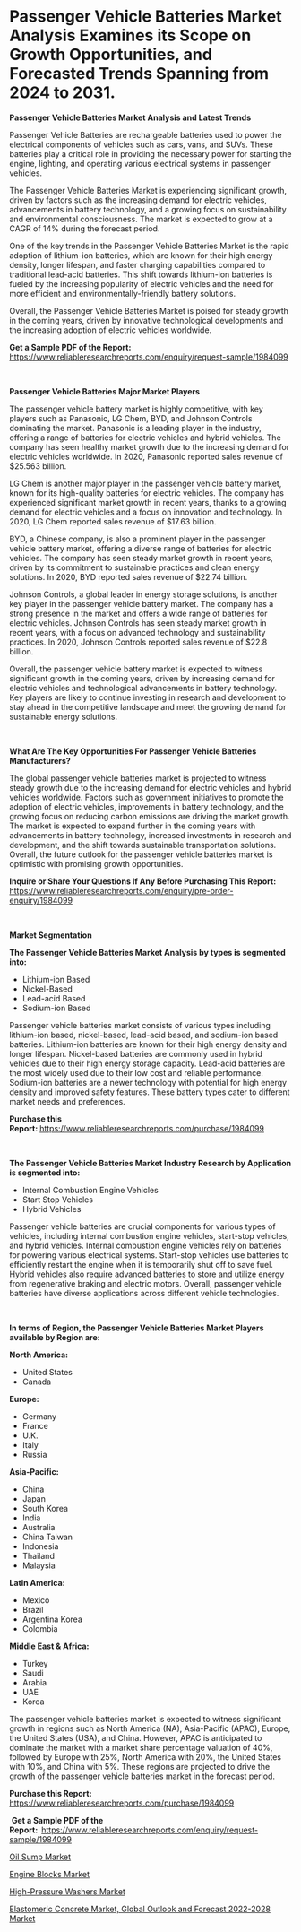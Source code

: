 <p><h1>Passenger Vehicle Batteries Market Analysis Examines its Scope on Growth Opportunities, and Forecasted Trends Spanning from 2024 to 2031.</h1></p><p><strong>Passenger Vehicle Batteries Market Analysis and Latest Trends</strong></p>
<p><p>Passenger Vehicle Batteries are rechargeable batteries used to power the electrical components of vehicles such as cars, vans, and SUVs. These batteries play a critical role in providing the necessary power for starting the engine, lighting, and operating various electrical systems in passenger vehicles.</p><p>The Passenger Vehicle Batteries Market is experiencing significant growth, driven by factors such as the increasing demand for electric vehicles, advancements in battery technology, and a growing focus on sustainability and environmental consciousness. The market is expected to grow at a CAGR of 14% during the forecast period.</p><p>One of the key trends in the Passenger Vehicle Batteries Market is the rapid adoption of lithium-ion batteries, which are known for their high energy density, longer lifespan, and faster charging capabilities compared to traditional lead-acid batteries. This shift towards lithium-ion batteries is fueled by the increasing popularity of electric vehicles and the need for more efficient and environmentally-friendly battery solutions.</p><p>Overall, the Passenger Vehicle Batteries Market is poised for steady growth in the coming years, driven by innovative technological developments and the increasing adoption of electric vehicles worldwide.</p></p>
<p><strong>Get a Sample PDF of the Report:&nbsp;</strong> <a href="https://www.reliableresearchreports.com/enquiry/request-sample/1984099">https://www.reliableresearchreports.com/enquiry/request-sample/1984099</a></p>
<p>&nbsp;</p>
<p><strong>Passenger Vehicle Batteries Major Market Players</strong></p>
<p><p>The passenger vehicle battery market is highly competitive, with key players such as Panasonic, LG Chem, BYD, and Johnson Controls dominating the market. Panasonic is a leading player in the industry, offering a range of batteries for electric vehicles and hybrid vehicles. The company has seen healthy market growth due to the increasing demand for electric vehicles worldwide. In 2020, Panasonic reported sales revenue of $25.563 billion.</p><p>LG Chem is another major player in the passenger vehicle battery market, known for its high-quality batteries for electric vehicles. The company has experienced significant market growth in recent years, thanks to a growing demand for electric vehicles and a focus on innovation and technology. In 2020, LG Chem reported sales revenue of $17.63 billion.</p><p>BYD, a Chinese company, is also a prominent player in the passenger vehicle battery market, offering a diverse range of batteries for electric vehicles. The company has seen steady market growth in recent years, driven by its commitment to sustainable practices and clean energy solutions. In 2020, BYD reported sales revenue of $22.74 billion.</p><p>Johnson Controls, a global leader in energy storage solutions, is another key player in the passenger vehicle battery market. The company has a strong presence in the market and offers a wide range of batteries for electric vehicles. Johnson Controls has seen steady market growth in recent years, with a focus on advanced technology and sustainability practices. In 2020, Johnson Controls reported sales revenue of $22.8 billion. </p><p>Overall, the passenger vehicle battery market is expected to witness significant growth in the coming years, driven by increasing demand for electric vehicles and technological advancements in battery technology. Key players are likely to continue investing in research and development to stay ahead in the competitive landscape and meet the growing demand for sustainable energy solutions.</p></p>
<p>&nbsp;</p>
<p><strong>What Are The Key Opportunities For Passenger Vehicle Batteries Manufacturers?</strong></p>
<p><p>The global passenger vehicle batteries market is projected to witness steady growth due to the increasing demand for electric vehicles and hybrid vehicles worldwide. Factors such as government initiatives to promote the adoption of electric vehicles, improvements in battery technology, and the growing focus on reducing carbon emissions are driving the market growth. The market is expected to expand further in the coming years with advancements in battery technology, increased investments in research and development, and the shift towards sustainable transportation solutions. Overall, the future outlook for the passenger vehicle batteries market is optimistic with promising growth opportunities.</p></p>
<p><strong>Inquire or Share Your Questions If Any Before Purchasing This Report:</strong> <a href="https://www.reliableresearchreports.com/enquiry/pre-order-enquiry/1984099">https://www.reliableresearchreports.com/enquiry/pre-order-enquiry/1984099</a></p>
<p>&nbsp;</p>
<p><strong>Market Segmentation</strong></p>
<p><strong>The Passenger Vehicle Batteries Market Analysis by types is segmented into:</strong></p>
<p><ul><li>Lithium-ion Based</li><li>Nickel-Based</li><li>Lead-acid Based</li><li>Sodium-ion Based</li></ul></p>
<p><p>Passenger vehicle batteries market consists of various types including lithium-ion based, nickel-based, lead-acid based, and sodium-ion based batteries. Lithium-ion batteries are known for their high energy density and longer lifespan. Nickel-based batteries are commonly used in hybrid vehicles due to their high energy storage capacity. Lead-acid batteries are the most widely used due to their low cost and reliable performance. Sodium-ion batteries are a newer technology with potential for high energy density and improved safety features. These battery types cater to different market needs and preferences.</p></p>
<p><strong>Purchase this Report:&nbsp;</strong><a href="https://www.reliableresearchreports.com/purchase/1984099">https://www.reliableresearchreports.com/purchase/1984099</a></p>
<p>&nbsp;</p>
<p><strong>The Passenger Vehicle Batteries Market Industry Research by Application is segmented into:</strong></p>
<p><ul><li>Internal Combustion Engine Vehicles</li><li>Start Stop Vehicles</li><li>Hybrid Vehicles</li></ul></p>
<p><p>Passenger vehicle batteries are crucial components for various types of vehicles, including internal combustion engine vehicles, start-stop vehicles, and hybrid vehicles. Internal combustion engine vehicles rely on batteries for powering various electrical systems. Start-stop vehicles use batteries to efficiently restart the engine when it is temporarily shut off to save fuel. Hybrid vehicles also require advanced batteries to store and utilize energy from regenerative braking and electric motors. Overall, passenger vehicle batteries have diverse applications across different vehicle technologies.</p></p>
<p>&nbsp;</p>
<p><strong>In terms of Region, the Passenger Vehicle Batteries Market Players available by Region are:</strong></p>
<p>
    <p> <strong> North America: </strong>
        <ul>
            <li>United States</li>
            <li>Canada</li>
        </ul>
        </p> 
    <p> <strong> Europe: </strong>
        <ul>
            <li>Germany</li>
            <li>France</li>
            <li>U.K.</li>
            <li>Italy</li>
            <li>Russia</li>
        </ul>
        </p> 
    <p> <strong> Asia-Pacific: </strong>
        <ul>
            <li>China</li>
            <li>Japan</li>
            <li>South Korea</li>
            <li>India</li>
            <li>Australia</li>
            <li>China Taiwan</li>
            <li>Indonesia</li>
            <li>Thailand</li>
            <li>Malaysia</li>
        </ul>
        </p> 
    <p> <strong> Latin America: </strong>
        <ul>
            <li>Mexico</li>
            <li>Brazil</li>
            <li>Argentina Korea</li>
            <li>Colombia</li>
        </ul>
        </p> 
    <p> <strong> Middle East & Africa: </strong>
        <ul>
            <li>Turkey</li>
            <li>Saudi</li>
            <li>Arabia</li>
            <li>UAE</li>
            <li>Korea</li>
        </ul>
    </p>
    </p>
<p><p>The passenger vehicle batteries market is expected to witness significant growth in regions such as North America (NA), Asia-Pacific (APAC), Europe, the United States (USA), and China. However, APAC is anticipated to dominate the market with a market share percentage valuation of 40%, followed by Europe with 25%, North America with 20%, the United States with 10%, and China with 5%. These regions are projected to drive the growth of the passenger vehicle batteries market in the forecast period.</p></p>
<p><strong>Purchase this Report: </strong><a href="https://www.reliableresearchreports.com/purchase/1984099">https://www.reliableresearchreports.com/purchase/1984099</a></p>
<p>&nbsp;<strong>Get a Sample PDF of the Report:&nbsp;&nbsp;</strong><a href="https://www.reliableresearchreports.com/enquiry/request-sample/1984099">https://www.reliableresearchreports.com/enquiry/request-sample/1984099</a></p>
<p><strong></strong></p>
<p><p><a href="https://github.com/beatblasta/Market-Research-Report-List-2/blob/main/oil-sump-market.md">Oil Sump Market</a></p><p><a href="https://github.com/angelajermaine/Market-Research-Report-List-2/blob/main/engine-blocks-market.md">Engine Blocks Market</a></p><p><a href="https://skillful-vermicelli-b89.notion.site/High-Pressure-Washers-Market-Dynamics-2024-2031-Also-about-Its-Market-Trends-Projections-and-Oppo-7539abe58ddc4d45acf6f790498353fc">High-Pressure Washers Market</a></p><p><a href="https://view.publitas.com/reportprime-1/elastomeric-concrete-market-global-outlook-and-forecast-2022-2028-market-size-share-trends-analysis-report-by-application-regional-outlook-competitive-strategies-and-segment-forecasts-2023-2030/">Elastomeric Concrete Market, Global Outlook and Forecast 2022-2028 Market</a></p></p>